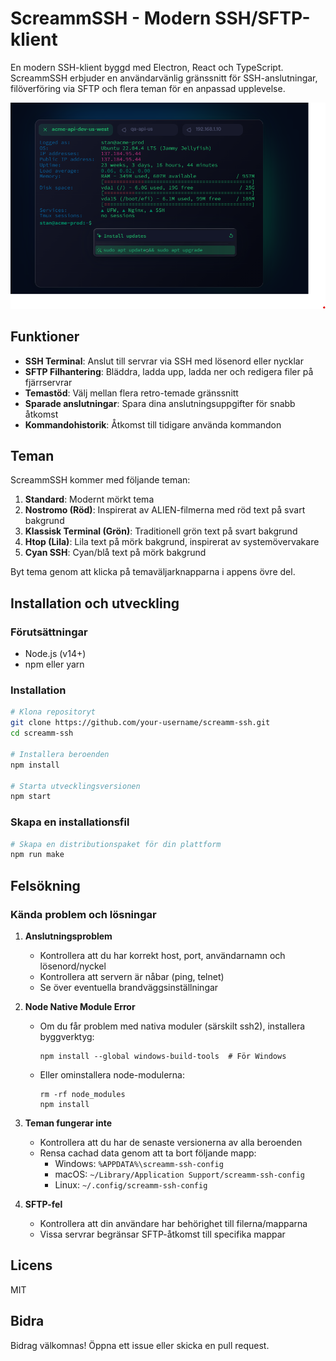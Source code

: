 # ScreammSSH - Modern SSH/SFTP-klient

En modern SSH-klient byggd med Electron, React och TypeScript. ScreammSSH erbjuder en användarvänlig gränssnitt för SSH-anslutningar, filöverföring via SFTP och flera teman för en anpassad upplevelse.

![ScreammSSH Screenshot](inspirationsbild.png)

## Funktioner

- **SSH Terminal**: Anslut till servrar via SSH med lösenord eller nycklar
- **SFTP Filhantering**: Bläddra, ladda upp, ladda ner och redigera filer på fjärrservrar
- **Temastöd**: Välj mellan flera retro-temade gränssnitt 
- **Sparade anslutningar**: Spara dina anslutningsuppgifter för snabb åtkomst
- **Kommandohistorik**: Åtkomst till tidigare använda kommandon

## Teman

ScreammSSH kommer med följande teman:

1. **Standard**: Modernt mörkt tema
2. **Nostromo (Röd)**: Inspirerat av ALIEN-filmerna med röd text på svart bakgrund
3. **Klassisk Terminal (Grön)**: Traditionell grön text på svart bakgrund
4. **Htop (Lila)**: Lila text på mörk bakgrund, inspirerat av systemövervakare
5. **Cyan SSH**: Cyan/blå text på mörk bakgrund

Byt tema genom att klicka på temaväljarknapparna i appens övre del.

## Installation och utveckling

### Förutsättningar
- Node.js (v14+)
- npm eller yarn

### Installation

```bash
# Klona repositoryt
git clone https://github.com/your-username/screamm-ssh.git
cd screamm-ssh

# Installera beroenden
npm install

# Starta utvecklingsversionen
npm start
```

### Skapa en installationsfil

```bash
# Skapa en distributionspaket för din plattform
npm run make
```

## Felsökning

### Kända problem och lösningar

1. **Anslutningsproblem**
   - Kontrollera att du har korrekt host, port, användarnamn och lösenord/nyckel
   - Kontrollera att servern är nåbar (ping, telnet)
   - Se över eventuella brandväggsinställningar

2. **Node Native Module Error**
   - Om du får problem med nativa moduler (särskilt ssh2), installera byggverktyg:
     ```
     npm install --global windows-build-tools  # För Windows
     ```
   - Eller ominstallera node-modulerna:
     ```
     rm -rf node_modules
     npm install
     ```

3. **Teman fungerar inte**
   - Kontrollera att du har de senaste versionerna av alla beroenden
   - Rensa cachad data genom att ta bort följande mapp:
     - Windows: `%APPDATA%\screamm-ssh-config`
     - macOS: `~/Library/Application Support/screamm-ssh-config`
     - Linux: `~/.config/screamm-ssh-config`

4. **SFTP-fel**
   - Kontrollera att din användare har behörighet till filerna/mapparna
   - Vissa servrar begränsar SFTP-åtkomst till specifika mappar

## Licens

MIT

## Bidra

Bidrag välkomnas! Öppna ett issue eller skicka en pull request. 